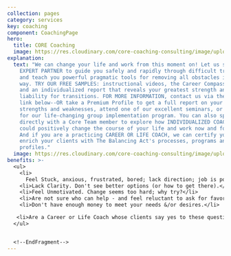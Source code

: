 ```yaml
---
collection: pages
category: services
key: coaching
component: CoachingPage
hero:
  title: CORE Coaching
  image: https://res.cloudinary.com/core-coaching-consulting/image/upload/v1596493058/pexels-pixabay-161154_uftaqi.jpg
explanation:
  text: "We can change your life and work from this moment on! Let us serve as an
    EXPERT PARTNER to guide you safely and rapidly through difficult transitions
    and teach you powerful pragmatic tools for removing all obstacles in your
    way. TRY OUR FREE SAMPLES: instructional videos, the Career Compass report,
    and an individualized report that reveals your greatest strength and
    liability for transitions. FOR MORE INFORMATION, contact us via the message
    link below--OR take a Premium Profile to get a full report on your own
    strengths and weaknesses, attend one of our excellent seminars, or sign up
    for our life-changing group implementation program. You can also speak
    directly with a Core Team member to explore how INDIVIDUALIZED COACHING
    could positively change the course of your life and work now and forever.
    And if you are a practicing CAREER OR LIFE COACH, we can certify you to
    enrich your clients with The Balancing Act's processes, programs and
    profiles."
  image: https://res.cloudinary.com/core-coaching-consulting/image/upload/v1600731885/pexels-pixabay-39308_xdhgw6.jpg
benefits: >-
  <ul>
    <li>
      Feel Stuck, anxious, frustrated, bored; lack direction; job is poor fit.</li>
    <li>Lack Clarity. Don't see better options (or how to get there).</li>
    <li>Feel Unmotivated. Change seems too hard; why try?</li>
    <li>Are not sure who can help - and feel reluctant to ask for favors.</li>
    <li>Don't have enough money to meet your needs &/or desires.</li>

   <li>Are a Career or Life Coach whose clients say yes to these questions.</li>
  </ul>


  <!--EndFragment-->
---
```


